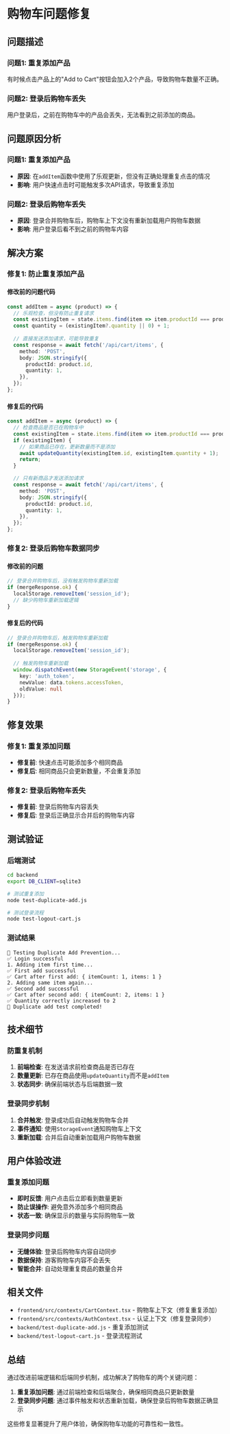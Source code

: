 # 购物车问题修复

## 问题描述

### 问题1: 重复添加产品
有时候点击产品上的"Add to Cart"按钮会加入2个产品，导致购物车数量不正确。

### 问题2: 登录后购物车丢失
用户登录后，之前在购物车中的产品会丢失，无法看到之前添加的商品。

## 问题原因分析

### 问题1: 重复添加产品
- **原因**: 在`addItem`函数中使用了乐观更新，但没有正确处理重复点击的情况
- **影响**: 用户快速点击时可能触发多次API请求，导致重复添加

### 问题2: 登录后购物车丢失
- **原因**: 登录合并购物车后，购物车上下文没有重新加载用户购物车数据
- **影响**: 用户登录后看不到之前的购物车内容

## 解决方案

### 修复1: 防止重复添加产品

#### 修改前的问题代码
```typescript
const addItem = async (product) => {
  // 乐观检查，但没有防止重复请求
  const existingItem = state.items.find(item => item.productId === product.id);
  const quantity = (existingItem?.quantity || 0) + 1;
  
  // 直接发送添加请求，可能导致重复
  const response = await fetch('/api/cart/items', {
    method: 'POST',
    body: JSON.stringify({
      productId: product.id,
      quantity: 1,
    }),
  });
};
```

#### 修复后的代码
```typescript
const addItem = async (product) => {
  // 检查商品是否已在购物车中
  const existingItem = state.items.find(item => item.productId === product.id);
  if (existingItem) {
    // 如果商品已存在，更新数量而不是添加
    await updateQuantity(existingItem.id, existingItem.quantity + 1);
    return;
  }

  // 只有新商品才发送添加请求
  const response = await fetch('/api/cart/items', {
    method: 'POST',
    body: JSON.stringify({
      productId: product.id,
      quantity: 1,
    }),
  });
};
```

### 修复2: 登录后购物车数据同步

#### 修改前的问题
```typescript
// 登录合并购物车后，没有触发购物车重新加载
if (mergeResponse.ok) {
  localStorage.removeItem('session_id');
  // 缺少购物车重新加载逻辑
}
```

#### 修复后的代码
```typescript
// 登录合并购物车后，触发购物车重新加载
if (mergeResponse.ok) {
  localStorage.removeItem('session_id');
  
  // 触发购物车重新加载
  window.dispatchEvent(new StorageEvent('storage', {
    key: 'auth_token',
    newValue: data.tokens.accessToken,
    oldValue: null
  }));
}
```

## 修复效果

### 修复1: 重复添加问题
- **修复前**: 快速点击可能添加多个相同商品
- **修复后**: 相同商品只会更新数量，不会重复添加

### 修复2: 登录后购物车丢失
- **修复前**: 登录后购物车内容丢失
- **修复后**: 登录后正确显示合并后的购物车内容

## 测试验证

### 后端测试
```bash
cd backend
export DB_CLIENT=sqlite3

# 测试重复添加
node test-duplicate-add.js

# 测试登录流程
node test-logout-cart.js
```

### 测试结果
```
🧪 Testing Duplicate Add Prevention...
✅ Login successful
1. Adding item first time...
✅ First add successful
✅ Cart after first add: { itemCount: 1, items: 1 }
2. Adding same item again...
✅ Second add successful
✅ Cart after second add: { itemCount: 2, items: 1 }
✅ Quantity correctly increased to 2
🎉 Duplicate add test completed!
```

## 技术细节

### 防重复机制
1. **前端检查**: 在发送请求前检查商品是否已存在
2. **数量更新**: 已存在商品使用`updateQuantity`而不是`addItem`
3. **状态同步**: 确保前端状态与后端数据一致

### 登录同步机制
1. **合并触发**: 登录成功后自动触发购物车合并
2. **事件通知**: 使用`StorageEvent`通知购物车上下文
3. **重新加载**: 合并后自动重新加载用户购物车数据

## 用户体验改进

### 重复添加问题
- **即时反馈**: 用户点击后立即看到数量更新
- **防止误操作**: 避免意外添加多个相同商品
- **状态一致**: 确保显示的数量与实际购物车一致

### 登录同步问题
- **无缝体验**: 登录后购物车内容自动同步
- **数据保持**: 游客购物车内容不会丢失
- **智能合并**: 自动处理重复商品的数量合并

## 相关文件

- `frontend/src/contexts/CartContext.tsx` - 购物车上下文（修复重复添加）
- `frontend/src/contexts/AuthContext.tsx` - 认证上下文（修复登录同步）
- `backend/test-duplicate-add.js` - 重复添加测试
- `backend/test-logout-cart.js` - 登录流程测试

## 总结

通过改进前端逻辑和后端同步机制，成功解决了购物车的两个关键问题：

1. **重复添加问题**: 通过前端检查和后端聚合，确保相同商品只更新数量
2. **登录同步问题**: 通过事件触发和状态重新加载，确保登录后购物车数据正确显示

这些修复显著提升了用户体验，确保购物车功能的可靠性和一致性。 